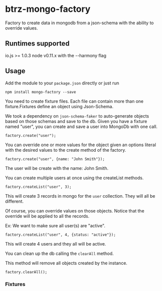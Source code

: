 # btrz-mongo-factory

Factory to create data in mongodb from a json-schema with the ability to override values.

## Runtimes supported

io.js >= 1.0.3
node v0.11.x with the --harmony flag

## Usage

Add the module to your `package.json` directly or just run

    npm install mongo-factory --save

You need to create fixture files. Each file can contain more than one fixture.Fixtures define an object using Json-Schema. 

We took a dependency on `json-schema-faker` to auto-generate objects based on those schemas and save to the db.
Given you have a fixture named "user", you can create and save a user into MongoDb with one call.

    factory.create("user");

You can override one or more values for the object given an options literal with the desired values to the create method of the factory.

    factory.create("user", {name: "John Smith"});

The user will be create with the name: John Smith.

You can create multiple users at once using the createList methods.

    factory.createList("user", 3);

This will create 3 records in mongo for the `user` collection. They will all be different.

Of course, you can override values on those objects. Notice that the override will be applied to all the records.

Ex: We want to make sure all user(s) are "active".

    factory.createList("user", 4, {status: "active"});

This will create 4 users and they all will be active.

You can clean up the db calling the `clearAll` method.

This method will remove all objects created by the instance.

    factory.clearAll();


### Fixtures

